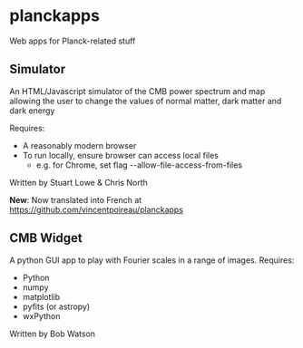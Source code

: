 planckapps
==========

Web apps for Planck-related stuff

Simulator
---------
An HTML/Javascript simulator of the CMB power spectrum and map
allowing the user to change the values of normal matter, dark matter and dark energy

Requires:
 - A reasonably modern browser
 - To run locally, ensure browser can access local files
   - e.g. for Chrome, set flag --allow-file-access-from-files

Written by Stuart Lowe & Chris North

**New**: Now translated into French at https://github.com/vincentpoireau/planckapps

CMB Widget
----------
A python GUI app to play with Fourier scales in a range of images.
Requires:
 - Python
 - numpy
 - matplotlib
 - pyfits (or astropy)
 - wxPython

Written by Bob Watson
